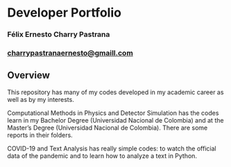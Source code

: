 # Developer Portfolio
### Félix Ernesto Charry Pastrana
### charrypastranaernesto@gmaill.com


## Overview

This repository has many of my codes developed in my academic career 
as well as by my interests. 

Computational Methods in Physics and Detector Simulation has the codes 
learn in my Bachelor Degree (Universidad Nacional de Colombia) and at the 
Master’s Degree (Universidad Nacional de Colombia). There are some 
reports in their folders. 

COVID-19 and Text Analysis has really simple codes: to watch the official 
data of the pandemic and to learn how to analyze a text in Python. 

